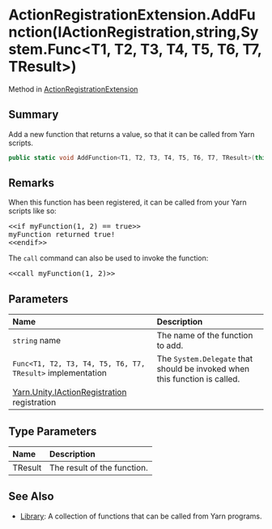 # ActionRegistrationExtension.AddFunction(IActionRegistration,string,System.Func<T1, T2, T3, T4, T5, T6, T7, TResult>)

Method in [ActionRegistrationExtension](/docs/api/csharp/yarn.unity.actionregistrationextension.md)

## Summary


Add a new function that returns a value, so that it can be called
from Yarn scripts.


```csharp
public static void AddFunction<T1, T2, T3, T4, T5, T6, T7, TResult>(this IActionRegistration registration, string name, System.Func<T1, T2, T3, T4, T5, T6, T7, TResult> implementation);
```

## Remarks

<p>When this function has been registered, it can be called from
your Yarn scripts like so:</p> <pre lang="yarn">
&lt;&lt;if myFunction(1, 2) == true&gt;&gt;
myFunction returned true!
&lt;&lt;endif&gt;&gt;
</pre> <p>The <code>call</code> command can also be used to invoke the function:</p> <pre lang="yarn">
&lt;&lt;call myFunction(1, 2)&gt;&gt;
</pre>

## Parameters

|Name|Description|
|:---|:---|
|`string` name|The name of the function to add.|
|`Func<T1, T2, T3, T4, T5, T6, T7, TResult>` implementation|The  <code>System.Delegate</code>  that should be invoked when this function is called.|
|[Yarn.Unity.IActionRegistration](/docs/api/csharp/yarn.unity.iactionregistration.md) registration||

## Type Parameters

|Name|Description|
|:---|:---|
|TResult|The result of the function.|

## See Also

* [Library](/docs/api/csharp/yarn.library.md): A collection of functions that can be called from Yarn programs.

